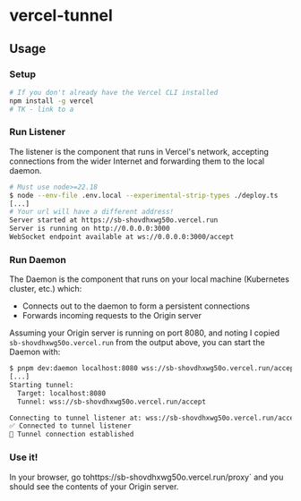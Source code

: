 # vercel-tunnel

## Usage

### Setup

```bash
# If you don't already have the Vercel CLI installed
npm install -g vercel
# TK - link to a
```

### Run Listener

The listener is the component that runs in Vercel's network, accepting connections from the wider Internet and forwarding them to the local daemon.

```bash
# Must use node>=22.18
$ node --env-file .env.local --experimental-strip-types ./deploy.ts
[...]
# Your url will have a different address!
Server started at https://sb-shovdhxwg50o.vercel.run
Server is running on http://0.0.0.0:3000
WebSocket endpoint available at ws://0.0.0.0:3000/accept
```

### Run Daemon

The Daemon is the component that runs on your local machine (Kubernetes cluster, etc.) which:
* Connects out to the daemon to form a persistent connections
* Forwards incoming requests to the Origin server

Assuming your Origin server is running on port 8080, and noting I copied `sb-shovdhxwg50o.vercel.run` from the output above, you can start the Daemon with:

```bash
$ pnpm dev:daemon localhost:8080 wss://sb-shovdhxwg50o.vercel.run/accept
[...]
Starting tunnel:
  Target: localhost:8080
  Tunnel: wss://sb-shovdhxwg50o.vercel.run/accept

Connecting to tunnel listener at: wss://sb-shovdhxwg50o.vercel.run/accept
✅ Connected to tunnel listener
🔗 Tunnel connection established
```

### Use it!

In your browser, go tohttps://sb-shovdhxwg50o.vercel.run/proxy` and you should see the contents of your Origin server.
